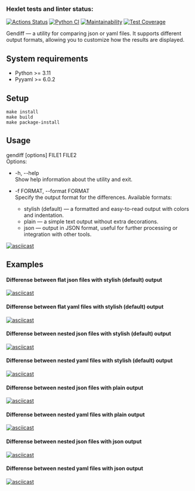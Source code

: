 ### Hexlet tests and linter status:
[![Actions Status](https://github.com/greenkerokero/python-project-50/actions/workflows/hexlet-check.yml/badge.svg)](https://github.com/greenkerokero/python-project-50/actions)
[![Python CI](https://github.com/greenkerokero/python-project-50/actions/workflows/pyci.yml/badge.svg)](https://github.com/greenkerokero/python-project-50/actions/workflows/pyci.yml)
[![Maintainability](https://api.codeclimate.com/v1/badges/70c44d23dc5e0e1f6d9e/maintainability)](https://codeclimate.com/github/greenkerokero/python-project-50/maintainability)
[![Test Coverage](https://api.codeclimate.com/v1/badges/70c44d23dc5e0e1f6d9e/test_coverage)](https://codeclimate.com/github/greenkerokero/python-project-50/test_coverage)

Gendiff — a utility for comparing json or yaml files. It supports different output formats, allowing you to customize how the results are displayed.

## System requirements
- Python >= 3.11
- Pyyaml >= 6.0.2

## Setup
```
make install
make build
make package-install
```

## Usage
gendiff [options] FILE1 FILE2  
Options:
- -h, --help  
   Show help information about the utility and exit.

- -f FORMAT, --format FORMAT  
   Specify the output format for the differences. Available formats:
  - stylish (default) — a formatted and easy-to-read output with colors and indentation.
  - plain — a simple text output without extra decorations.
  - json — output in JSON format, useful for further processing or integration with other tools.

[![asciicast](https://asciinema.org/a/Zwvonc5f5wM3gIlHIYCw7sQwa.svg)](https://asciinema.org/a/Zwvonc5f5wM3gIlHIYCw7sQwa)


## Examples
#### Differense between flat json files with stylish (default) output
[![asciicast](https://asciinema.org/a/lCafl3wylk6fnfQezgRXKvUjR.svg)](https://asciinema.org/a/lCafl3wylk6fnfQezgRXKvUjR)

#### Differense between flat yaml files with stylish (default) output
[![asciicast](https://asciinema.org/a/slQs6wY8UsqHn1JdKzhRVWI86.svg)](https://asciinema.org/a/slQs6wY8UsqHn1JdKzhRVWI86)

#### Differense between nested json files with stylish (default) output
[![asciicast](https://asciinema.org/a/nGxcbICeEK2aSLBDMIXjkKVVc.svg)](https://asciinema.org/a/nGxcbICeEK2aSLBDMIXjkKVVc)

#### Differense between nested yaml files with stylish (default) output
[![asciicast](https://asciinema.org/a/7sR9PocvFaKBSVMZmYQ4xsNYV.svg)](https://asciinema.org/a/7sR9PocvFaKBSVMZmYQ4xsNYV)

#### Differense between nested json files with plain output
[![asciicast](https://asciinema.org/a/4VQC2MMyy3MggcUlH7Ckq31Q2.svg)](https://asciinema.org/a/4VQC2MMyy3MggcUlH7Ckq31Q2)

#### Differense between nested yaml files with plain output
[![asciicast](https://asciinema.org/a/yMDLD17hVTeMrf89h4a1YOqwk.svg)](https://asciinema.org/a/yMDLD17hVTeMrf89h4a1YOqwk)

#### Differense between nested json files with json output
[![asciicast](https://asciinema.org/a/Z9CAQRomgBVXfRnDVOrcwTZgb.svg)](https://asciinema.org/a/Z9CAQRomgBVXfRnDVOrcwTZgb)

#### Differense between nested yaml files with json output
[![asciicast](https://asciinema.org/a/GJSOOFWhXCYz7eSpRR8Ejuy4r.svg)](https://asciinema.org/a/GJSOOFWhXCYz7eSpRR8Ejuy4r)
